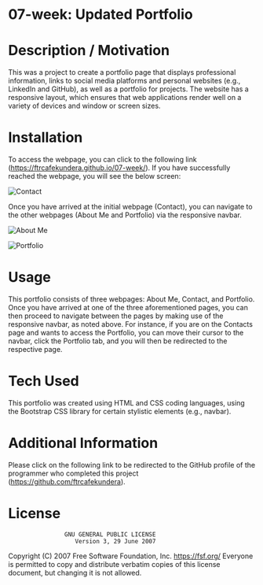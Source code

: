 # 07-week: Updated Portfolio

# Description / Motivation

This was a project to create a portfolio page that displays professional information, links to social media platforms and personal websites (e.g., LinkedIn and GitHub), as well as a portfolio for projects. The website has a responsive layout, which ensures that web applications render well on a variety of devices and window or screen sizes. 

# Installation

To access the webpage, you can click to the following link (https://ftrcafekundera.github.io/07-week/). If you have successfully reached the webpage, you will see the below screen:

![Contact](https://user-images.githubusercontent.com/71603259/95669908-62a36a80-0b53-11eb-9815-454c1b3748b9.GIF)

Once you have arrived at the initial webpage (Contact), you can navigate to the other webpages (About Me and Portfolio) via the responsive navbar.

![About Me](https://user-images.githubusercontent.com/71603259/95669913-718a1d00-0b53-11eb-854b-e3bfc3cf6a15.GIF)

![Portfolio](https://user-images.githubusercontent.com/71603259/95669919-7c44b200-0b53-11eb-9927-526642f58647.GIF)

# Usage

This portfolio consists of three webpages: About Me, Contact, and Portfolio. Once you have arrived at one of the three aforementioned pages, you can then proceed to navigate between the pages by making use of the responsive navbar, as noted above.
For instance, if you are on the Contacts page and wants to access the Portfolio, you can move their cursor to the navbar, click the Portfolio tab, and you will then be redirected to the respective page.

# Tech Used

This portfolio was created using HTML and CSS coding languages, using the Bootstrap CSS library for certain stylistic elements (e.g., navbar).

# Additional Information

Please click on the following link to be redirected to the GitHub profile of the programmer who completed this project (https://github.com/ftrcafekundera).

# License
                    GNU GENERAL PUBLIC LICENSE
                       Version 3, 29 June 2007

 Copyright (C) 2007 Free Software Foundation, Inc. <https://fsf.org/>
 Everyone is permitted to copy and distribute verbatim copies
 of this license document, but changing it is not allowed.
